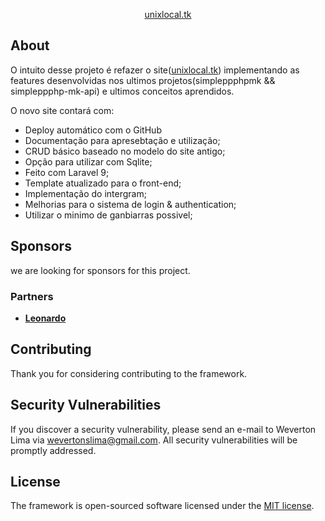 <p align="center"><a href="https://unixlocal.tk" target="_blank">unixlocal.tk</a></p>

## About

O intuito desse projeto é refazer o site(<a href="https://dev.unixlocal.tk" target="_blank">unixlocal.tk</a>) implementando as
features desenvolvidas nos ultimos projetos(simpleppphpmk && simpleppphp-mk-api)
e ultimos conceitos aprendidos.

O novo site contará com:

- Deploy automático com o GitHub
- Documentação para apresebtação e utilização;
- CRUD básico baseado no modelo do site antigo;
- Opção para utilizar com Sqlite;
- Feito com Laravel 9;
- Template atualizado para o front-end;
- Implementação do intergram;
- Melhorias para o sistema de login & authentication;
- Utilizar o minimo de ganbiarras possivel;

## Sponsors

we are looking for sponsors for this project.

### Partners
- **[Leonardo](https://leonet.ml)**

## Contributing

Thank you for considering contributing to the framework.

## Security Vulnerabilities

If you discover a security vulnerability, please send an e-mail to Weverton Lima via [wevertonslima@gmail.com](mailto:wevertonslima@gmail.com). All security vulnerabilities will be promptly addressed.

## License

The framework is open-sourced software licensed under the [MIT license](https://opensource.org/licenses/MIT).
